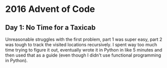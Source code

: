 # 2016 Advent of Code

## Day 1: No Time for a Taxicab
Unreasonable struggles with the first problem, part 1 was super easy, part 2
was tough to track the visited locations recursively. I spent way too much time
trying to figure it out, eventually wrote it in Python in like 5 minutes and
then used that as a guide (even though I didn't use functional programming in
Python).